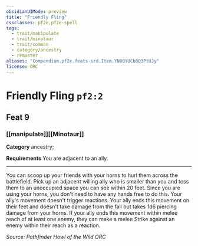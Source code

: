 ```yaml
---
obsidianUIMode: preview
title: "Friendly Fling"
cssclasses: pf2e,pf2e-spell
tags:
  - trait/manipulate
  - trait/minotaur
  - trait/common
  - category/ancestry
  - remaster
aliases: "Compendium.pf2e.feats-srd.Item.YN0QYUCb8Q3PtUJy"
license: ORC
---
```

# Friendly Fling `pf2:2`
## Feat 9
### [[manipulate]][[Minotaur]]

**Category** ancestry; 




**Requirements** You are adjacent to an ally.

* * *

You can scoop up your friends with your horns to hurl them across the battlefield. Pick up an adjacent willing ally who is smaller than you and toss them to an unoccupied space you can see within 20 feet. Since you are using your horns, you don't need to have any hands free to do this. Your ally's movement doesn't trigger reactions. Your ally ends this movement on their feet and doesn't take damage from the fall but takes 1d6 piercing damage from your horns. If your ally ends this movement within melee reach of at least one enemy, they can make a melee Strike against an enemy within their reach as a reaction.

*Source: Pathfinder Howl of the Wild*
*ORC*